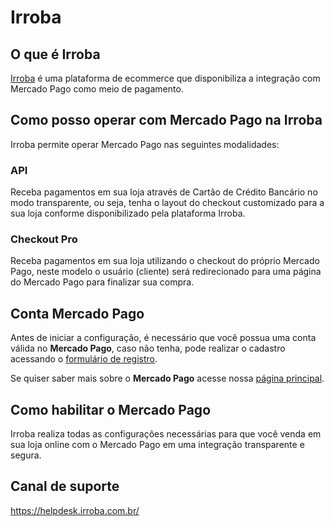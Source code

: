 # Irroba

## O que é Irroba

[Irroba](http://www.Irroba.com.br/) é uma plataforma de ecommerce que disponibiliza a integração com Mercado Pago como meio de pagamento.

## Como posso operar com Mercado Pago na Irroba

Irroba permite operar Mercado Pago nas seguintes modalidades:

### API

Receba pagamentos em sua loja através de Cartão de Crédito Bancário no modo transparente, ou seja, tenha o layout do checkout customizado para a sua loja conforme disponibilizado pela plataforma Irroba.

### Checkout Pro

Receba pagamentos em sua loja utilizando o checkout do próprio Mercado Pago, neste modelo o usuário (cliente) será redirecionado para uma página do Mercado Pago para finalizar sua compra.

## Conta Mercado Pago

Antes de iniciar a configuração, é necessário que você possua uma conta válida no **Mercado Pago**, caso não tenha, pode realizar o cadastro acessando o [formulário de registro](https://www.mercadopago.com.br/registration-mp?mode=mp).

Se quiser saber mais sobre o **Mercado Pago** acesse nossa [página principal](https://www.mercadopago.com.br/).

## Como habilitar o Mercado Pago

Irroba realiza todas as configurações necessárias para que você venda em sua loja online com o Mercado Pago em uma integração transparente e segura.

## Canal de suporte

https://helpdesk.irroba.com.br/
